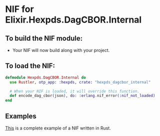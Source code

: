 # NIF for Elixir.Hexpds.DagCBOR.Internal

## To build the NIF module:

- Your NIF will now build along with your project.

## To load the NIF:

```elixir
defmodule Hexpds.DagCBOR.Internal do
  use Rustler, otp_app: :hexpds, crate: "hexpds_dagcbor_internal"

  # When your NIF is loaded, it will override this function.
  def encode_dag_cbor(json), do: :erlang.nif_error(:nif_not_loaded)
end
```

## Examples

[This](https://github.com/rusterlium/NifIo) is a complete example of a NIF written in Rust.
